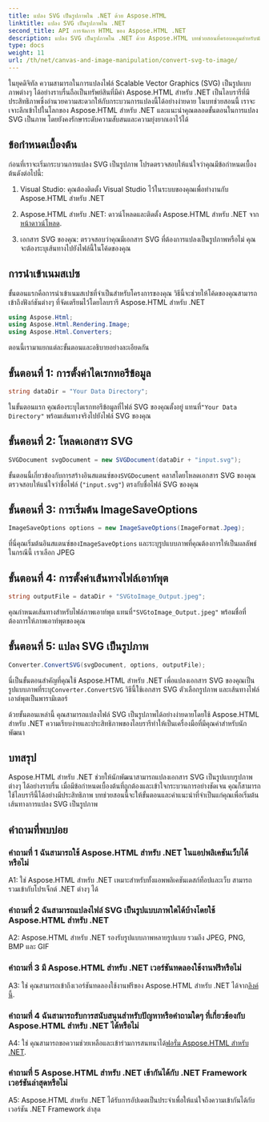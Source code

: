 ```yaml
---
title: แปลง SVG เป็นรูปภาพใน .NET ด้วย Aspose.HTML
linktitle: แปลง SVG เป็นรูปภาพใน .NET
second_title: API การจัดการ HTML ของ Aspose.HTML .NET
description: แปลง SVG เป็นรูปภาพใน .NET ด้วย Aspose.HTML บทช่วยสอนที่ครอบคลุมสำหรับนักพัฒนา แปลงเอกสาร SVG เป็นรูปแบบ JPEG, PNG, BMP และ GIF ได้อย่างง่ายดาย
type: docs
weight: 11
url: /th/net/canvas-and-image-manipulation/convert-svg-to-image/
---
```


ในยุคดิจิทัล ความสามารถในการแปลงไฟล์ Scalable Vector Graphics (SVG) เป็นรูปแบบภาพต่างๆ ได้อย่างราบรื่นถือเป็นทรัพย์สินที่มีค่า Aspose.HTML สำหรับ .NET เป็นไลบรารีที่มีประสิทธิภาพซึ่งอำนวยความสะดวกให้กับกระบวนการแปลงนี้ได้อย่างง่ายดาย ในบทช่วยสอนนี้ เราจะเจาะลึกเข้าไปในโลกของ Aspose.HTML สำหรับ .NET และแนะนำคุณตลอดขั้นตอนในการแปลง SVG เป็นภาพ โดยยังคงรักษาระดับความสับสนและความยุ่งยากเอาไว้ได้

## ข้อกำหนดเบื้องต้น

ก่อนที่เราจะเริ่มกระบวนการแปลง SVG เป็นรูปภาพ โปรดตรวจสอบให้แน่ใจว่าคุณมีข้อกำหนดเบื้องต้นดังต่อไปนี้:

1. Visual Studio: คุณต้องติดตั้ง Visual Studio ไว้ในระบบของคุณเพื่อทำงานกับ Aspose.HTML สำหรับ .NET

2.  Aspose.HTML สำหรับ .NET: ดาวน์โหลดและติดตั้ง Aspose.HTML สำหรับ .NET จาก[หน้าดาวน์โหลด](https://releases.aspose.com/html/net/).

3. เอกสาร SVG ของคุณ: ตรวจสอบว่าคุณมีเอกสาร SVG ที่ต้องการแปลงเป็นรูปภาพหรือไม่ คุณจะต้องระบุเส้นทางไปยังไฟล์นี้ในโค้ดของคุณ

## การนำเข้าเนมสเปซ


ขั้นตอนแรกคือการนำเข้าเนมสเปซที่จำเป็นสำหรับโครงการของคุณ วิธีนี้จะช่วยให้โค้ดของคุณสามารถเข้าถึงฟังก์ชันต่างๆ ที่จัดเตรียมไว้โดยไลบรารี Aspose.HTML สำหรับ .NET

```csharp
using Aspose.Html;
using Aspose.Html.Rendering.Image;
using Aspose.Html.Converters;
```

ตอนนี้เรามาแยกแต่ละขั้นตอนและอธิบายอย่างละเอียดกัน

## ขั้นตอนที่ 1: การตั้งค่าไดเรกทอรีข้อมูล

```csharp
string dataDir = "Your Data Directory";
```

 ในขั้นตอนแรก คุณต้องระบุไดเรกทอรีข้อมูลที่ไฟล์ SVG ของคุณตั้งอยู่ แทนที่`"Your Data Directory"` พร้อมเส้นทางจริงไปยังไฟล์ SVG ของคุณ

## ขั้นตอนที่ 2: โหลดเอกสาร SVG

```csharp
SVGDocument svgDocument = new SVGDocument(dataDir + "input.svg");
```

 ขั้นตอนนี้เกี่ยวข้องกับการสร้างอินสแตนซ์ของ`SVGDocument` คลาสโดยโหลดเอกสาร SVG ของคุณ ตรวจสอบให้แน่ใจว่าชื่อไฟล์ (`"input.svg"`) ตรงกับชื่อไฟล์ SVG ของคุณ

## ขั้นตอนที่ 3: การเริ่มต้น ImageSaveOptions

```csharp
ImageSaveOptions options = new ImageSaveOptions(ImageFormat.Jpeg);
```

 ที่นี่คุณเริ่มต้นอินสแตนซ์ของ`ImageSaveOptions` และระบุรูปแบบภาพที่คุณต้องการให้เป็นผลลัพธ์ ในกรณีนี้ เราเลือก JPEG

## ขั้นตอนที่ 4: การตั้งค่าเส้นทางไฟล์เอาท์พุต

```csharp
string outputFile = dataDir + "SVGtoImage_Output.jpeg";
```

คุณกำหนดเส้นทางสำหรับไฟล์ภาพเอาท์พุต แทนที่`"SVGtoImage_Output.jpeg"` พร้อมชื่อที่ต้องการให้ภาพเอาท์พุตของคุณ

## ขั้นตอนที่ 5: แปลง SVG เป็นรูปภาพ

```csharp
Converter.ConvertSVG(svgDocument, options, outputFile);
```

 นี่เป็นขั้นตอนสำคัญที่คุณใช้ Aspose.HTML สำหรับ .NET เพื่อแปลงเอกสาร SVG ของคุณเป็นรูปแบบภาพที่ระบุ`Converter.ConvertSVG` วิธีนี้ใช้เอกสาร SVG ตัวเลือกรูปภาพ และเส้นทางไฟล์เอาต์พุตเป็นพารามิเตอร์

ด้วยขั้นตอนเหล่านี้ คุณสามารถแปลงไฟล์ SVG เป็นรูปภาพได้อย่างง่ายดายโดยใช้ Aspose.HTML สำหรับ .NET ความเรียบง่ายและประสิทธิภาพของไลบรารีทำให้เป็นเครื่องมือที่มีคุณค่าสำหรับนักพัฒนา

## บทสรุป

Aspose.HTML สำหรับ .NET ช่วยให้นักพัฒนาสามารถแปลงเอกสาร SVG เป็นรูปแบบรูปภาพต่างๆ ได้อย่างราบรื่น เมื่อมีข้อกำหนดเบื้องต้นที่ถูกต้องและเข้าใจกระบวนการอย่างชัดเจน คุณก็สามารถใช้ไลบรารีนี้ได้อย่างมีประสิทธิภาพ บทช่วยสอนนี้จะให้ขั้นตอนและคำแนะนำที่จำเป็นแก่คุณเพื่อเริ่มต้นเส้นทางการแปลง SVG เป็นรูปภาพ

## คำถามที่พบบ่อย

### คำถามที่ 1 ฉันสามารถใช้ Aspose.HTML สำหรับ .NET ในแอปพลิเคชันเว็บได้หรือไม่

A1: ใช่ Aspose.HTML สำหรับ .NET เหมาะสำหรับทั้งแอพพลิเคชันเดสก์ท็อปและเว็บ สามารถรวมเข้ากับโปรเจ็กต์ .NET ต่างๆ ได้

### คำถามที่ 2 ฉันสามารถแปลงไฟล์ SVG เป็นรูปแบบภาพใดได้บ้างโดยใช้ Aspose.HTML สำหรับ .NET

A2: Aspose.HTML สำหรับ .NET รองรับรูปแบบภาพหลายรูปแบบ รวมถึง JPEG, PNG, BMP และ GIF

### คำถามที่ 3 มี Aspose.HTML สำหรับ .NET เวอร์ชันทดลองใช้งานฟรีหรือไม่

 A3: ใช่ คุณสามารถเข้าถึงเวอร์ชันทดลองใช้งานฟรีของ Aspose.HTML สำหรับ .NET ได้จาก[ลิงค์นี้](https://releases.aspose.com/).

### คำถามที่ 4 ฉันสามารถรับการสนับสนุนสำหรับปัญหาหรือคำถามใดๆ ที่เกี่ยวข้องกับ Aspose.HTML สำหรับ .NET ได้หรือไม่

 A4: ใช่ คุณสามารถขอความช่วยเหลือและเข้าร่วมการสนทนาได้[ฟอรั่ม Aspose.HTML สำหรับ .NET](https://forum.aspose.com/).

### คำถามที่ 5 Aspose.HTML สำหรับ .NET เข้ากันได้กับ .NET Framework เวอร์ชันล่าสุดหรือไม่

A5: Aspose.HTML สำหรับ .NET ได้รับการอัปเดตเป็นประจำเพื่อให้แน่ใจถึงความเข้ากันได้กับเวอร์ชัน .NET Framework ล่าสุด